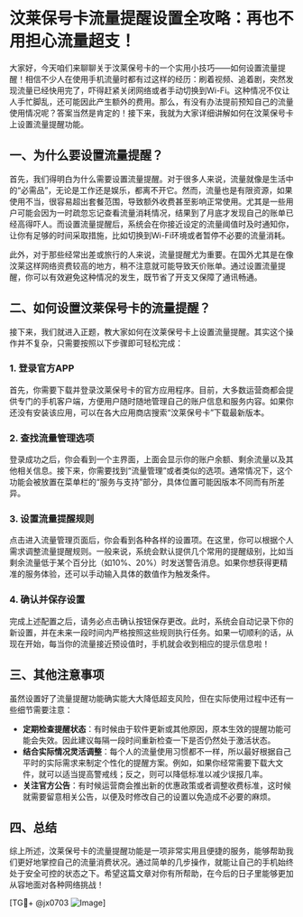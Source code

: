 # 汶莱保号卡流量提醒设置全攻略：再也不用担心流量超支！

大家好，今天咱们来聊聊关于汶莱保号卡的一个实用小技巧——如何设置流量提醒！相信不少人在使用手机流量时都有过这样的经历：刷着视频、追着剧，突然发现流量已经快用完了，吓得赶紧关闭网络或者手动切换到Wi-Fi。这种情况不仅让人手忙脚乱，还可能因此产生额外的费用。那么，有没有办法提前预知自己的流量使用情况呢？答案当然是肯定的！接下来，我就为大家详细讲解如何在汶莱保号卡上设置流量提醒功能。

## 一、为什么要设置流量提醒？

首先，我们得明白为什么需要设置流量提醒。对于很多人来说，流量就像是生活中的“必需品”，无论是工作还是娱乐，都离不开它。然而，流量也是有限资源，如果使用不当，很容易超出套餐范围，导致额外收费甚至影响正常使用。尤其是一些用户可能会因为一时疏忽忘记查看流量消耗情况，结果到了月底才发现自己的账单已经高得吓人。而设置流量提醒后，系统会在你接近设定的流量阈值时及时通知你，让你有足够的时间采取措施，比如切换到Wi-Fi环境或者暂停不必要的流量消耗。

此外，对于那些经常出差或旅行的人来说，流量提醒尤为重要。在国外尤其是在像汶莱这样网络资费较高的地方，稍不注意就可能导致天价账单。通过设置流量提醒，你可以有效避免这种情况的发生，既节省了开支又保障了通讯畅通。

## 二、如何设置汶莱保号卡的流量提醒？

接下来，我们就进入正题，教大家如何在汶莱保号卡上设置流量提醒。其实这个操作并不复杂，只需要按照以下步骤即可轻松完成：

### 1. 登录官方APP

首先，你需要下载并登录汶莱保号卡的官方应用程序。目前，大多数运营商都会提供专门的手机客户端，方便用户随时随地管理自己的账户信息和服务内容。如果你还没有安装该应用，可以在各大应用商店搜索“汶莱保号卡”下载最新版本。

### 2. 查找流量管理选项

登录成功之后，你会看到一个主界面，上面会显示你的账户余额、剩余流量以及其他相关信息。接下来，你需要找到“流量管理”或者类似的选项。通常情况下，这个功能会被放置在菜单栏的“服务与支持”部分，具体位置可能因版本不同而有所差异。

### 3. 设置流量提醒规则

点击进入流量管理页面后，你会看到各种各样的设置项。在这里，你可以根据个人需求调整流量提醒规则。一般来说，系统会默认提供几个常用的提醒级别，比如当剩余流量低于某个百分比（如10%、20%）时发送警告消息。如果你想获得更精准的服务体验，还可以手动输入具体的数值作为触发条件。

### 4. 确认并保存设置

完成上述配置之后，请务必点击确认按钮保存更改。此时，系统会自动记录下你的新设置，并在未来一段时间内严格按照这些规则执行任务。如果一切顺利的话，从现在开始，每当你的流量接近预设值时，手机就会收到相应的提示信息啦！

## 三、其他注意事项

虽然设置好了流量提醒功能确实能大大降低超支风险，但在实际使用过程中还有一些细节需要注意：

- **定期检查提醒状态**：有时候由于软件更新或其他原因，原本生效的提醒功能可能会失效。因此建议每隔一段时间重新检查一下是否仍然处于激活状态。
- **结合实际情况灵活调整**：每个人的流量使用习惯都不一样，所以最好根据自己平时的实际需求来制定个性化的提醒方案。例如，如果你经常需要下载大文件，就可以适当提高警戒线；反之，则可以降低标准以减少误报几率。
- **关注官方公告**：有时候运营商会推出新的优惠政策或者调整收费标准，这时候就需要留意相关公告，以便及时修改自己的设置以免造成不必要的麻烦。

## 四、总结

综上所述，汶莱保号卡的流量提醒功能是一项非常实用且便捷的服务，能够帮助我们更好地掌控自己的流量消费状况。通过简单的几步操作，就能让自己的手机始终处于安全可控的状态之下。希望这篇文章对你有所帮助，在今后的日子里能够更加从容地面对各种网络挑战！

[TG💪+ @jx0703 ![Image](https://github.com/user-attachments/assets/dbca1d08-cadb-493c-b0ec-ad6f7a83f270)]